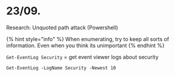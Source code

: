 # 23/09.

Research: Unquoted path attack (Powershell)

{% hint style="info" %}
When enumerating, try to keep all sorts of information. Even when you think its unimportant
{% endhint %}

`Get-EventLog Security` = get event viewer logs about security

`Get-EventLog -LogName Security -Newest 10`

